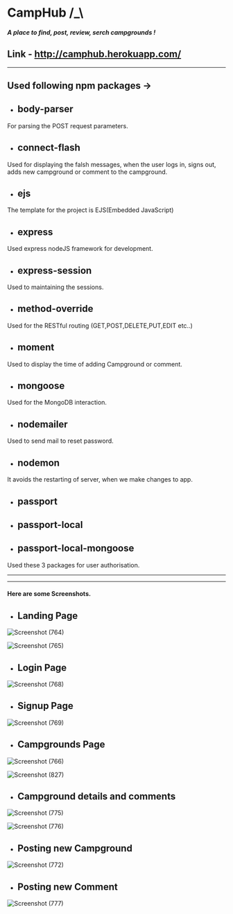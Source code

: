 # CampHub  /_\ 

##### A place to find, post, review, serch campgrounds !

## Link - http://camphub.herokuapp.com/
---
## Used following npm packages ->

* ## body-parser
For parsing the POST request parameters.

* ## connect-flash
Used for displaying the falsh messages, when the user logs in, signs out, adds new campground or comment to the campground. 

* ## ejs
The template for the project is EJS(Embedded JavaScript)

* ## express
Used express nodeJS framework for development.

* ## express-session
Used to maintaining the sessions.

* ## method-override
Used for the RESTful routing (GET,POST,DELETE,PUT,EDIT etc..)

* ## moment
Used to display the time of adding Campground or comment.

* ## mongoose
Used for the MongoDB interaction.

* ## nodemailer
Used to send mail to reset password.

* ## nodemon
It avoids the restarting of server, when we make changes to app.

* ## passport
* ## passport-local
* ## passport-local-mongoose
Used these 3 packages for user authorisation.

---
---
#### Here are some Screenshots.

* ## Landing Page 
 ![Screenshot (764)](https://user-images.githubusercontent.com/40165451/60397371-1dc81000-9b6a-11e9-9998-4a76e7e70072.png)

 ![Screenshot (765)](https://user-images.githubusercontent.com/40165451/60397372-1dc81000-9b6a-11e9-8b31-07d7bb3aad59.png)
 
 * ## Login Page
 ![Screenshot (768)](https://user-images.githubusercontent.com/40165451/60397391-6253ab80-9b6a-11e9-8da5-a403a2e39c47.png)
 
 * ## Signup Page
 ![Screenshot (769)](https://user-images.githubusercontent.com/40165451/60397396-713a5e00-9b6a-11e9-8878-1e11bd604432.png)

* ## Campgrounds Page
![Screenshot (766)](https://user-images.githubusercontent.com/40165451/60397408-a34bc000-9b6a-11e9-8401-4461430c5be3.png)

![Screenshot (827)](https://user-images.githubusercontent.com/40165451/61697072-2b7d4980-ad54-11e9-830b-22b364bb42ca.png)

* ## Campground details and comments
![Screenshot (775)](https://user-images.githubusercontent.com/40165451/60397547-e5293600-9b6b-11e9-830d-7dd745c4328f.png)

![Screenshot (776)](https://user-images.githubusercontent.com/40165451/60397548-e5293600-9b6b-11e9-81ae-d15c7a6c890c.png)

* ## Posting new Campground 

![Screenshot (772)](https://user-images.githubusercontent.com/40165451/60397586-27527780-9b6c-11e9-81f7-74d7bedc7aae.png)

* ## Posting new Comment

![Screenshot (777)](https://user-images.githubusercontent.com/40165451/60397589-29b4d180-9b6c-11e9-9d31-c620e3e74e1a.png)
